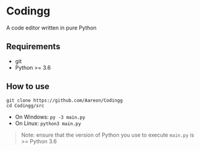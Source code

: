 # Codingg
A code editor written in pure Python

## Requirements
* git
* Python >= 3.6

## How to use
```
git clone https://github.com/Aareon/Codingg
cd Codingg/src
```

* On Windows: `py -3 main.py`
* On Linux: `python3 main.py`
> Note: ensure that the version of Python you use to execute `main.py` is >= Python 3.6
